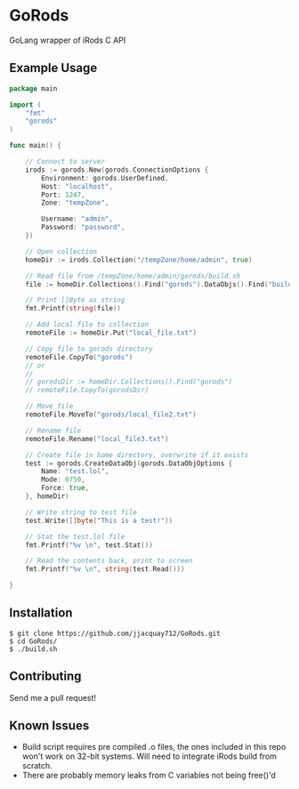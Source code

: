# GoRods
GoLang wrapper of iRods C API

## Example Usage

```go
package main

import (
	"fmt"
	"gorods"
)

func main() {

	// Connect to server
	irods := gorods.New(gorods.ConnectionOptions {
		Environment: gorods.UserDefined,
		Host: "localhost",
		Port: 1247,
		Zone: "tempZone",

		Username: "admin",
		Password: "password",
	})

	// Open collection
	homeDir := irods.Collection("/tempZone/home/admin", true)

	// Read file from /tempZone/home/admin/gorods/build.sh
	file := homeDir.Collections().Find("gorods").DataObjs().Find("build.sh").Read()

	// Print []Byte as string
	fmt.Printf(string(file))

	// Add local file to collection
	remoteFile := homeDir.Put("local_file.txt")

	// Copy file to gorods directory
	remoteFile.CopyTo("gorods")
	// or
	//
	// gorodsDir := homeDir.Collections().Find("gorods")
	// remoteFile.CopyTo(gorodsDir)

	// Move file
	remoteFile.MoveTo("gorods/local_file2.txt")

	// Rename file
	remoteFile.Rename("local_file3.txt")

	// Create file in home directory, overwrite if it exists
	test := gorods.CreateDataObj(gorods.DataObjOptions {
		Name: "test.lol",
		Mode: 0750,
		Force: true,
	}, homeDir)

	// Write string to test file
	test.Write([]byte("This is a test!"))

	// Stat the test.lol file
	fmt.Printf("%v \n", test.Stat())

	// Read the contents back, print to screen
	fmt.Printf("%v \n", string(test.Read()))

}

```

## Installation


```
$ git clone https://github.com/jjacquay712/GoRods.git
$ cd GoRods/
$ ./build.sh
```

## Contributing

Send me a pull request!

## Known Issues

* Build script requires pre compiled .o files, the ones included in this repo won't work on 32-bit systems. Will need to integrate iRods build from scratch.
* There are probably memory leaks from C variables not being free()'d
